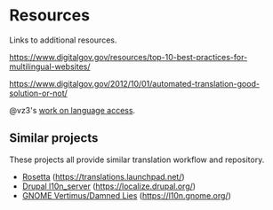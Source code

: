 # Resources

Links to additional resources.

https://www.digitalgov.gov/resources/top-10-best-practices-for-multilingual-websites/

https://www.digitalgov.gov/2012/10/01/automated-translation-good-solution-or-not/

@vz3's [work on language access](https://gist.github.com/vz3/b0c270e2df88ba7e5736).


## Similar projects

These projects all provide similar translation workflow and repository.

- [Rosetta](https://launchpad.net/rosetta) (https://translations.launchpad.net/)
- [Drupal l10n_server](https://www.drupal.org/project/l10n_server) (https://localize.drupal.org/)
- [GNOME Vertimus/Damned Lies](https://git.gnome.org/browse/damned-lies/) (https://l10n.gnome.org/)
